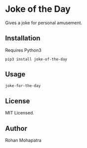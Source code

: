 # Joke of the Day

Gives a joke for personal amusement.

## Installation
Requires Python3
```
pip3 install joke-of-the-day
```

## Usage

```sh
joke-for-the-day
```

## License
MIT Licensed.

## Author 
Rohan Mohapatra
